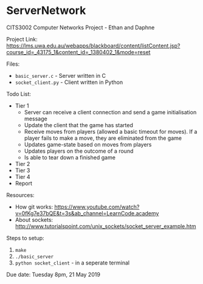 # ServerNetwork
CITS3002 Computer Networks Project - Ethan and Daphne

Project Link: https://lms.uwa.edu.au/webapps/blackboard/content/listContent.jsp?course_id=_43175_1&content_id=_1380402_1&mode=reset

Files:
* `basic_server.c` - Server written in C
* `socket_client.py` - Client written in Python

Todo List:
* Tier 1
  - Server can receive a client connection and send a game initialisation message
  - Update the client that the game has started
  - Receive moves from players (allowed a basic timeout for moves). If a player fails to make a move,
they are eliminated from the game
  - Updates game-state based on moves from players
  - Updates players on the outcome of a round
  - Is able to tear down a finished game
* Tier 2
* Tier 3
* Tier 4
* Report

Resources:
* How git works: https://www.youtube.com/watch?v=0fKg7e37bQE&t=3s&ab_channel=LearnCode.academy
* About sockets: http://www.tutorialspoint.com/unix_sockets/socket_server_example.htm

Steps to setup:
1. `make`
2. `./basic_server`
3. `python socket_client` - in a seperate terminal

Due date: Tuesday 8pm, 21 May 2019
